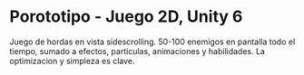 # Porototipo - Juego 2D, Unity 6

Juego de hordas en vista sidescrolling. 50-100 enemigos en pantalla todo el tiempo, sumado a efectos, particulas, animaciones y habilidades. La optimizacion y simpleza es clave.
